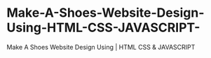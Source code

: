 # Make-A-Shoes-Website-Design-Using-HTML-CSS-JAVASCRIPT-
Make A Shoes Website Design Using | HTML CSS &amp; JAVASCRIPT 
